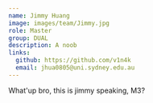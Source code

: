 ```yaml
---
name: Jimmy Huang
image: images/team/Jimmy.jpg
role: Master 
group: DUAL
description: A noob 
links:
  github: https://github.com/v1n4k
  email: jhua0805@uni.sydney.edu.au
---
```

What'up bro, this is jimmy speaking, M3?
